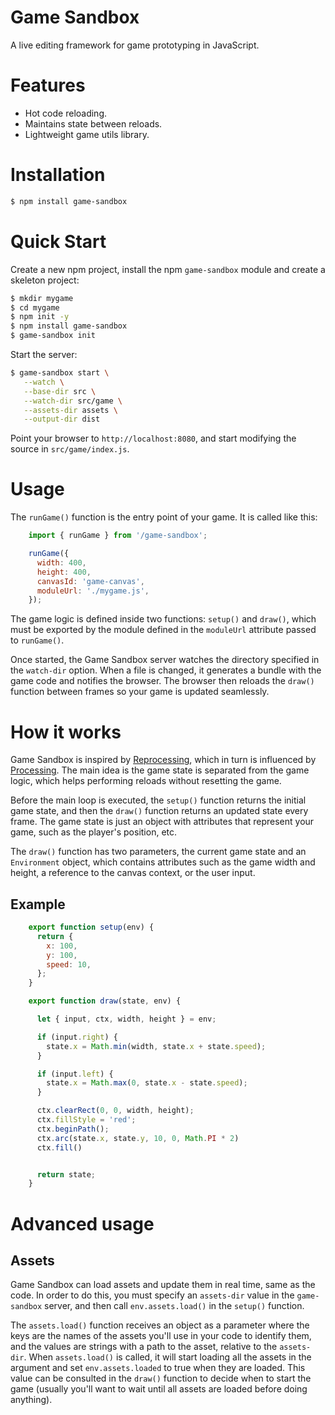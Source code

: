 
# Game Sandbox

A live editing framework for game prototyping in JavaScript.

# Features

  - Hot code reloading.
  - Maintains state between reloads.
  - Lightweight game utils library.


# Installation

```sh
$ npm install game-sandbox
```


# Quick Start

Create a new npm project, install the npm `game-sandbox` module and create a skeleton project:

```sh
$ mkdir mygame
$ cd mygame
$ npm init -y
$ npm install game-sandbox
$ game-sandbox init
```

Start the server:

```sh
$ game-sandbox start \
   --watch \
   --base-dir src \
   --watch-dir src/game \
   --assets-dir assets \
   --output-dir dist
```

Point your browser to `http://localhost:8080`, and start modifying the source in `src/game/index.js`.

# Usage

The `runGame()` function is the entry point of your game. It is called like this:

```js
    import { runGame } from '/game-sandbox';

    runGame({
      width: 400,
      height: 400,
      canvasId: 'game-canvas',
      moduleUrl: './mygame.js',
    });
```

The game logic is defined inside two functions: `setup()` and `draw()`, which must be exported by the module defined in the `moduleUrl` attribute passed to `runGame()`.

Once started, the Game Sandbox server watches the directory specified in the `watch-dir` option. When a file is changed, it generates a bundle with the game code and notifies the browser. The browser then reloads the `draw()` function between frames so your game is updated seamlessly.

# How it works

Game Sandbox is inspired by [Reprocessing](https://github.com/Schmavery/reprocessing), which in turn is influenced by [Processing](https://processing.org/). The main idea is the game state is separated from the game logic, which helps performing reloads without resetting the game.

Before the main loop is executed, the `setup()` function returns the initial game state, and then the `draw()` function returns an updated state every frame. The game state is just an object with
attributes that represent your game, such as the player's position, etc.

The `draw()` function has two parameters, the current game state and an `Environment` object, which contains attributes such as the game width and height, a reference to the canvas context, or the
user input.

## Example

```js
    export function setup(env) {
      return {
        x: 100,
        y: 100,
        speed: 10,
      };
    }

    export function draw(state, env) {

      let { input, ctx, width, height } = env;

      if (input.right) {
        state.x = Math.min(width, state.x + state.speed);
      }

      if (input.left) {
        state.x = Math.max(0, state.x - state.speed);
      }

      ctx.clearRect(0, 0, width, height);
      ctx.fillStyle = 'red';
      ctx.beginPath();
      ctx.arc(state.x, state.y, 10, 0, Math.PI * 2)
      ctx.fill()


      return state;
    }
```

# Advanced usage

## Assets

Game Sandbox can load assets and update them in real time, same as the code. In order to do this, you must specify an `assets-dir` value in the `game-sandbox` server, and then call `env.assets.load()` in the `setup()` function.

The `assets.load()` function receives an object as a parameter where the keys are the names of the assets you'll use in your code to identify them, and the values are strings with a path to the asset, relative to the `assets-dir`. When `assets.load()` is called, it will start loading all the assets in the argument and set `env.assets.loaded` to true when they are loaded. This value can be consulted in the `draw()` function to decide when to start the game (usually you'll want to wait until all assets are loaded before doing anything).
